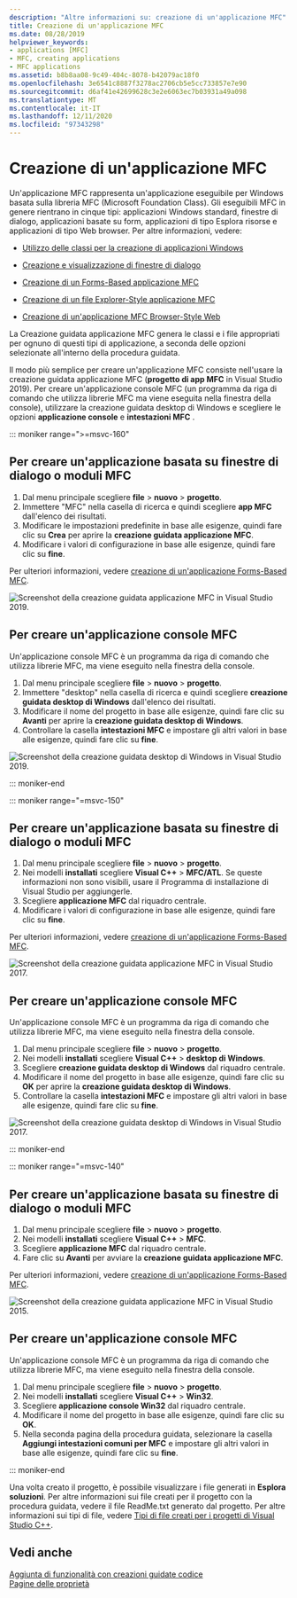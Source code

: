 ```yaml
---
description: "Altre informazioni su: creazione di un'applicazione MFC"
title: Creazione di un'applicazione MFC
ms.date: 08/28/2019
helpviewer_keywords:
- applications [MFC]
- MFC, creating applications
- MFC applications
ms.assetid: b8b8aa08-9c49-404c-8078-b42079ac18f0
ms.openlocfilehash: 3e6541c8887f3278ac2706cb5e5cc733857e7e90
ms.sourcegitcommit: d6af41e42699628c3e2e6063ec7b03931a49a098
ms.translationtype: MT
ms.contentlocale: it-IT
ms.lasthandoff: 12/11/2020
ms.locfileid: "97343298"
---
```

# <a name="creating-an-mfc-application"></a>Creazione di un'applicazione MFC

Un'applicazione MFC rappresenta un'applicazione eseguibile per Windows basata sulla libreria MFC (Microsoft Foundation Class). Gli eseguibili MFC in genere rientrano in cinque tipi: applicazioni Windows standard, finestre di dialogo, applicazioni basate su form, applicazioni di tipo Esplora risorse e applicazioni di tipo Web browser. Per altre informazioni, vedere:

- [Utilizzo delle classi per la creazione di applicazioni Windows](../../mfc/using-the-classes-to-write-applications-for-windows.md)

- [Creazione e visualizzazione di finestre di dialogo](../../mfc/creating-and-displaying-dialog-boxes.md)

- [Creazione di un Forms-Based applicazione MFC](../../mfc/reference/creating-a-forms-based-mfc-application.md)

- [Creazione di un file Explorer-Style applicazione MFC](../../mfc/reference/creating-a-file-explorer-style-mfc-application.md)

- [Creazione di un'applicazione MFC Browser-Style Web](../../mfc/reference/creating-a-web-browser-style-mfc-application.md)

La Creazione guidata applicazione MFC genera le classi e i file appropriati per ognuno di questi tipi di applicazione, a seconda delle opzioni selezionate all'interno della procedura guidata.

Il modo più semplice per creare un'applicazione MFC consiste nell'usare la creazione guidata applicazione MFC (**progetto di app MFC** in Visual Studio 2019). Per creare un'applicazione console MFC (un programma da riga di comando che utilizza librerie MFC ma viene eseguita nella finestra della console), utilizzare la creazione guidata desktop di Windows e scegliere le opzioni **applicazione console** e **intestazioni MFC** .

::: moniker range=">=msvc-160"

## <a name="to-create-an-mfc-forms-or-dialog-based-application"></a>Per creare un'applicazione basata su finestre di dialogo o moduli MFC

1. Dal menu principale scegliere **file** > **nuovo** > **progetto**.
1. Immettere "MFC" nella casella di ricerca e quindi scegliere **app MFC** dall'elenco dei risultati.
1. Modificare le impostazioni predefinite in base alle esigenze, quindi fare clic su **Crea** per aprire la **creazione guidata applicazione MFC**.
1. Modificare i valori di configurazione in base alle esigenze, quindi fare clic su **fine**.

Per ulteriori informazioni, vedere [creazione di un'applicazione Forms-Based MFC](creating-a-forms-based-mfc-application.md).

![Screenshot della creazione guidata applicazione MFC in Visual Studio 2019.](media/mfc-app-wizard.png)

## <a name="to-create-an-mfc-console-application"></a>Per creare un'applicazione console MFC

Un'applicazione console MFC è un programma da riga di comando che utilizza librerie MFC, ma viene eseguito nella finestra della console.

1. Dal menu principale scegliere **file** > **nuovo** > **progetto**.
1. Immettere "desktop" nella casella di ricerca e quindi scegliere **creazione guidata desktop di Windows** dall'elenco dei risultati.
1. Modificare il nome del progetto in base alle esigenze, quindi fare clic su **Avanti** per aprire la **creazione guidata desktop di Windows**.
1. Controllare la casella **intestazioni MFC** e impostare gli altri valori in base alle esigenze, quindi fare clic su **fine**.

![Screenshot della creazione guidata desktop di Windows in Visual Studio 2019.](media/windows-desktop-wizard.png)

::: moniker-end

::: moniker range="=msvc-150"

## <a name="to-create-an-mfc-forms-or-dialog-based-application"></a>Per creare un'applicazione basata su finestre di dialogo o moduli MFC

1. Dal menu principale scegliere **file** > **nuovo** > **progetto**.
1. Nei modelli **installati** scegliere **Visual C++**  >  **MFC/ATL**. Se queste informazioni non sono visibili, usare il Programma di installazione di Visual Studio per aggiungerle.
1. Scegliere **applicazione MFC** dal riquadro centrale.
1. Modificare i valori di configurazione in base alle esigenze, quindi fare clic su **fine**.

Per ulteriori informazioni, vedere [creazione di un'applicazione Forms-Based MFC](creating-a-forms-based-mfc-application.md).

![Screenshot della creazione guidata applicazione MFC in Visual Studio 2017.](media/mfc-app-wizard.png)

## <a name="to-create-an-mfc-console-application"></a>Per creare un'applicazione console MFC

Un'applicazione console MFC è un programma da riga di comando che utilizza librerie MFC, ma viene eseguito nella finestra della console.

1. Dal menu principale scegliere **file** > **nuovo** > **progetto**.
1. Nei modelli **installati** scegliere **Visual C++** > **desktop di Windows**.
1. Scegliere **creazione guidata desktop di Windows** dal riquadro centrale.
1. Modificare il nome del progetto in base alle esigenze, quindi fare clic su **OK** per aprire la **creazione guidata desktop di Windows**.
1. Controllare la casella **intestazioni MFC** e impostare gli altri valori in base alle esigenze, quindi fare clic su **fine**.

![Screenshot della creazione guidata desktop di Windows in Visual Studio 2017.](media/windows-desktop-wizard-2017.png)

::: moniker-end

::: moniker range="=msvc-140"

## <a name="to-create-an-mfc-forms-or-dialog-based-application"></a>Per creare un'applicazione basata su finestre di dialogo o moduli MFC

1. Dal menu principale scegliere **file** > **nuovo** > **progetto**.
1. Nei modelli **installati** scegliere **Visual C++** > **MFC**.
1. Scegliere **applicazione MFC** dal riquadro centrale.
1. Fare clic su **Avanti** per avviare la **creazione guidata applicazione MFC**.

Per ulteriori informazioni, vedere [creazione di un'applicazione Forms-Based MFC](creating-a-forms-based-mfc-application.md).

![Screenshot della creazione guidata applicazione MFC in Visual Studio 2015.](media/mfc-app-wizard-2015.png)

## <a name="to-create-an-mfc-console-application"></a>Per creare un'applicazione console MFC

Un'applicazione console MFC è un programma da riga di comando che utilizza librerie MFC, ma viene eseguito nella finestra della console.

1. Dal menu principale scegliere **file** > **nuovo** > **progetto**.
1. Nei modelli **installati** scegliere **Visual C++** > **Win32**.
1. Scegliere **applicazione console Win32** dal riquadro centrale.
1. Modificare il nome del progetto in base alle esigenze, quindi fare clic su **OK**.
1. Nella seconda pagina della procedura guidata, selezionare la casella **Aggiungi intestazioni comuni per MFC** e impostare gli altri valori in base alle esigenze, quindi fare clic su **fine**.

::: moniker-end

Una volta creato il progetto, è possibile visualizzare i file generati in **Esplora soluzioni**. Per altre informazioni sui file creati per il progetto con la procedura guidata, vedere il file ReadMe.txt generato dal progetto. Per altre informazioni sui tipi di file, vedere [Tipi di file creati per i progetti di Visual Studio C++](../../build/reference/file-types-created-for-visual-cpp-projects.md).

## <a name="see-also"></a>Vedi anche

[Aggiunta di funzionalità con creazioni guidate codice](../../ide/adding-functionality-with-code-wizards-cpp.md)<br/>
[Pagine delle proprietà](../../build/reference/property-pages-visual-cpp.md)

